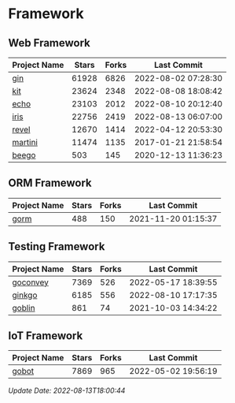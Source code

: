 # Framework

## Web Framework
| Project Name | Stars | Forks | Last Commit |
| ------------ | ----- | ----- | ----------- |
| [gin](https://github.com/gin-gonic/gin) | 61928 | 6826 | 2022-08-02 07:28:30 |
| [kit](https://github.com/go-kit/kit) | 23624 | 2348 | 2022-08-08 18:08:42 |
| [echo](https://github.com/labstack/echo) | 23103 | 2012 | 2022-08-10 20:12:40 |
| [iris](https://github.com/kataras/iris) | 22756 | 2419 | 2022-08-13 06:07:00 |
| [revel](https://github.com/revel/revel) | 12670 | 1414 | 2022-04-12 20:53:30 |
| [martini](https://github.com/go-martini/martini) | 11474 | 1135 | 2017-01-21 21:58:54 |
| [beego](https://github.com/astaxie/beego) | 503 | 145 | 2020-12-13 11:36:23 |

## ORM Framework
| Project Name | Stars | Forks | Last Commit |
| ------------ | ----- | ----- | ----------- |
| [gorm](https://github.com/jinzhu/gorm) | 488 | 150 | 2021-11-20 01:15:37 |

## Testing Framework
| Project Name | Stars | Forks | Last Commit |
| ------------ | ----- | ----- | ----------- |
| [goconvey](https://github.com/smartystreets/goconvey) | 7369 | 526 | 2022-05-17 18:39:55 |
| [ginkgo](https://github.com/onsi/ginkgo) | 6185 | 556 | 2022-08-10 17:17:35 |
| [goblin](https://github.com/franela/goblin) | 861 | 74 | 2021-10-03 14:34:22 |

## IoT Framework
| Project Name | Stars | Forks | Last Commit |
| ------------ | ----- | ----- | ----------- |
| [gobot](https://github.com/hybridgroup/gobot) | 7869 | 965 | 2022-05-02 19:56:19 |

*Update Date: 2022-08-13T18:00:44*